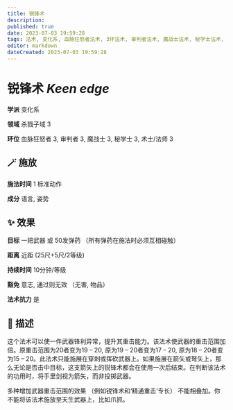 ```yaml
---
title: 锐锋术
description: 
published: true
date: 2023-07-03 19:59:28
tags: 法术, 变化系, 血脉狂怒者法术, 3环法术, 审判者法术, 魔战士法术, 秘学士法术, 术士/法师法术, 杀戮子域
editor: markdown
dateCreated: 2023-07-03 19:59:28
---
```


# **锐锋术** *Keen edge*

**学派** 变化系 

**领域** 杀戮子域 3

**环位** 血脉狂怒者 3, 审判者 3, 魔战士 3, 秘学士 3, 术士/法师 3

## 🪄 施放

**施法时间** 1 标准动作

**成分** 语言, 姿势

## ✨ 效果 

**目标** 一把武器 或 50发弹药 （所有弹药在施法时必须互相碰触） 

**距离** 近距 (25尺+5尺/2等级)  

**持续时间** 10分钟/等级 

**豁免** 意志, 通过则无效 （无害, 物品）

**法术抗力** 是

## 📖 描述

这个法术可以使一件武器锋利异常，提升其重击能力。该法术使武器的重击范围加倍。原重击范围为20者变为19 – 20, 原为19 – 20者变为17 – 20, 原为18 – 20者变为15 – 20。此法术只能施展在穿刺或挥砍武器上。如果施展在箭矢或弩矢上，那么无论是否击中目标，这支箭矢上的锐锋术都会在使用一次后结束。在判断该法术的功用时，将手里剑视为箭矢，而非投掷武器。

多种增加武器重击范围的效果 （例如锐锋术和‘精通重击’专长） 不能相叠加。你不能将该法术施放至天生武器上，比如爪抓。
    